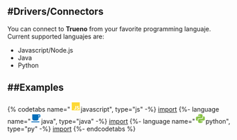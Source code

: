
#Drivers/Connectors
---

You can connect to **Trueno** from your favorite programming languaje.
Current supported languajes are:

- Javascript/Node.js
- Java
- Python


##Examples
---

{% codetabs name="<img src='../../../assets/icons/language-javascript.png'/>javascript", type="js" -%}
    [import](code-create-connection.js)
{%- language name="<img src='../../../assets/icons/language-java.png'/>java", type="java" -%}
	[import](code-create-connection.java)
{%- language name="<img src='../../../assets/icons/language-python.png'/>python", type="py" -%}
	[import](code-create-connection.py)
{%- endcodetabs %}
